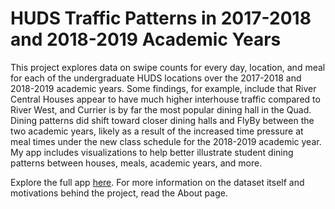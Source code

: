 # HUDS Traffic Patterns in 2017-2018 and 2018-2019 Academic Years

This project explores data on swipe counts for every day, location, and meal for each of the undergraduate HUDS locations over the 2017-2018 and 2018-2019 academic years. Some findings, for example, include that River Central Houses appear to have much higher interhouse traffic compared to River West, and Currier is by far the most popular dining hall in the Quad. Dining patterns did shift toward closer dining halls and FlyBy between the two academic years, likely as a result of the increased time pressure at meal times under the new class schedule for the 2018-2019 academic year. My app includes visualizations to help better illustrate student dining patterns between houses, meals, academic years, and more.

Explore the full app [here](https://kayla-manning.shinyapps.io/huds-traffic/). For more information on the dataset itself and motivations behind the project, read the About page.
